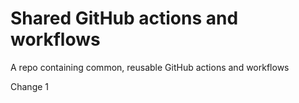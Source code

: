 # Shared GitHub actions and workflows
A repo containing common, reusable GitHub actions and workflows

Change 1
